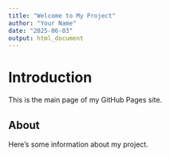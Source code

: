 ```yaml
---
title: "Welcome to My Project"
author: "Your Name"
date: "2025-06-03"
output: html_document
---
```


# Introduction

This is the main page of my GitHub Pages site.

## About

Here’s some information about my project.


